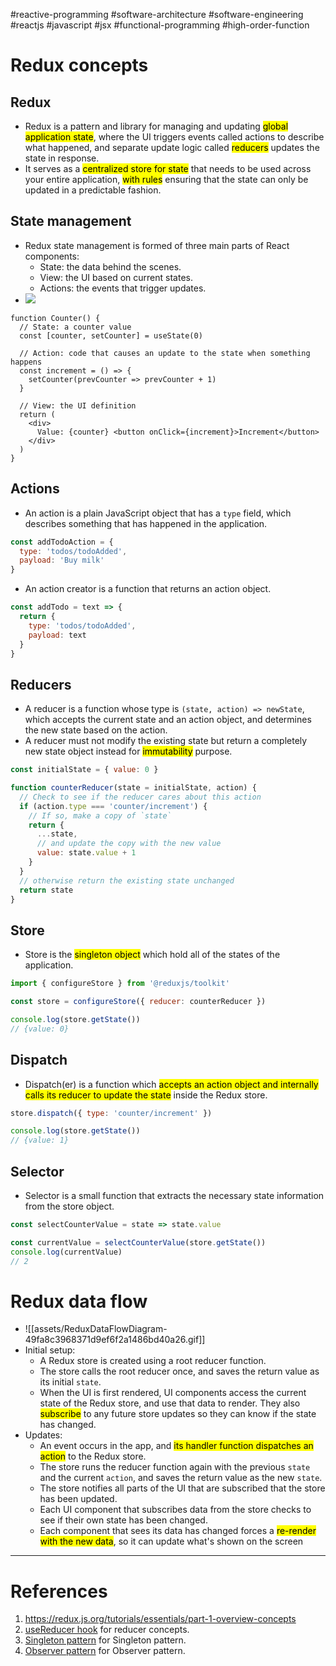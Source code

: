 #reactive-programming #software-architecture #software-engineering #reactjs #javascript #jsx #functional-programming #high-order-function 

# Redux concepts
## Redux
- Redux is a pattern and library for managing and updating <mark class="hltr-yellow">global application state</mark>, where the UI triggers events called actions to describe what happened, and separate update logic called <mark class="hltr-yellow">reducers</mark> updates the state in response. 
- It serves as a <mark class="hltr-yellow">centralized store for state</mark> that needs to be used across your entire application, <mark class="hltr-yellow">with rules</mark> ensuring that the state can only be updated in a predictable fashion.
## State management
- Redux state management is formed of three main parts of React components:
	- State: the data behind the scenes.
	- View: the UI based on current states.
	- Actions: the events that trigger updates.
- ![](Pasted%20image%2020250614113309.png)
```Jsx title='Three main parts of React components'
function Counter() {
  // State: a counter value
  const [counter, setCounter] = useState(0)

  // Action: code that causes an update to the state when something happens
  const increment = () => {
    setCounter(prevCounter => prevCounter + 1)
  }

  // View: the UI definition
  return (
    <div>
      Value: {counter} <button onClick={increment}>Increment</button>
    </div>
  )
}
```

## Actions
- An action is a plain JavaScript object that has a `type` field, which describes something that has happened in the application.
```Javascript title='Action in Redux'
const addTodoAction = {
  type: 'todos/todoAdded',
  payload: 'Buy milk'
}
```
- An action creator is a function that returns an action object.
```Javascript title='Action creator'
const addTodo = text => {
  return {
    type: 'todos/todoAdded',
    payload: text
  }
}
```

## Reducers
- A reducer is a function whose type is `(state, action) => newState`, which accepts the current state and an action object, and determines the new state based on the action.
- A reducer must not modify the existing state but return a completely new state object instead for <mark class="hltr-yellow">immutability</mark> purpose.
```Javascript title='Reducer must not modify the state object'
const initialState = { value: 0 }

function counterReducer(state = initialState, action) {
  // Check to see if the reducer cares about this action
  if (action.type === 'counter/increment') {
    // If so, make a copy of `state`
    return {
      ...state,
      // and update the copy with the new value
      value: state.value + 1
    }
  }
  // otherwise return the existing state unchanged
  return state
}
```
## Store
- Store is the <mark class="hltr-yellow">singleton object</mark> which hold all of the states of the application.
```Javascript title='Redux store'
import { configureStore } from '@reduxjs/toolkit'

const store = configureStore({ reducer: counterReducer })

console.log(store.getState())
// {value: 0}
```

## Dispatch
- Dispatch(er) is a function which <mark class="hltr-yellow">accepts an action object and internally calls its reducer to update the state</mark> inside the Redux store.
```Javascript title='Dispatcher function'
store.dispatch({ type: 'counter/increment' })

console.log(store.getState())
// {value: 1}
```

## Selector
- Selector is a small function that extracts the necessary state information from the store object.
```Javascript title='Selector'
const selectCounterValue = state => state.value

const currentValue = selectCounterValue(store.getState())
console.log(currentValue)
// 2
```

# Redux data flow
- ![[assets/ReduxDataFlowDiagram-49fa8c3968371d9ef6f2a1486bd40a26.gif]]
- Initial setup:
	- A Redux store is created using a root reducer function.
	- The store calls the root reducer once, and saves the return value as its initial `state`.
	- When the UI is first rendered, UI components access the current state of the Redux store, and use that data to render. They also <mark class="hltr-yellow">subscribe</mark> to any future store updates so they can know if the state has changed.
- Updates:
	- An event occurs in the app, and <mark class="hltr-yellow">its handler function dispatches an action</mark> to the Redux store.
	- The store runs the reducer function again with the previous `state` and the current `action`, and saves the return value as the new `state`.
	- The store notifies all parts of the UI that are subscribed that the store has been updated.
	- Each UI component that subscribes data from the store checks to see if their own state has been changed.
	- Each component that sees its data has changed forces a <mark class="hltr-yellow">re-render with the new data</mark>, so it can update what's shown on the screen
---
# References
1. https://redux.js.org/tutorials/essentials/part-1-overview-concepts
2. [useReducer hook](useReducer%20hook.md) for reducer concepts.
3. [Singleton pattern](Singleton%20pattern.md) for Singleton pattern.
4. [Observer pattern](Observer%20pattern.md) for Observer pattern.